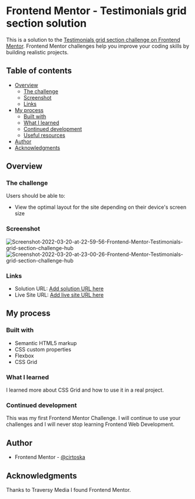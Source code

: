 # Frontend Mentor - Testimonials grid section solution

This is a solution to the [Testimonials grid section challenge on Frontend Mentor](https://www.frontendmentor.io/challenges/testimonials-grid-section-Nnw6J7Un7). Frontend Mentor challenges help you improve your coding skills by building realistic projects.

## Table of contents

- [Overview](#overview)
  - [The challenge](#the-challenge)
  - [Screenshot](#screenshot)
  - [Links](#links)
- [My process](#my-process)
  - [Built with](#built-with)
  - [What I learned](#what-i-learned)
  - [Continued development](#continued-development)
  - [Useful resources](#useful-resources)
- [Author](#author)
- [Acknowledgments](#acknowledgments)

## Overview

### The challenge

Users should be able to:

- View the optimal layout for the site depending on their device's screen size

### Screenshot

<img src="https://i.ibb.co/kmrSBFJ/Screenshot-2022-03-20-at-22-59-56-Frontend-Mentor-Testimonials-grid-section-challenge-hub.png" alt="Screenshot-2022-03-20-at-22-59-56-Frontend-Mentor-Testimonials-grid-section-challenge-hub" border="0">
<img src="https://i.ibb.co/6WYNj7H/Screenshot-2022-03-20-at-23-00-26-Frontend-Mentor-Testimonials-grid-section-challenge-hub.png" alt="Screenshot-2022-03-20-at-23-00-26-Frontend-Mentor-Testimonials-grid-section-challenge-hub" border="0">

### Links

- Solution URL: [Add solution URL here](https://your-solution-url.com)
- Live Site URL: [Add live site URL here](https://your-live-site-url.com)

## My process

### Built with

- Semantic HTML5 markup
- CSS custom properties
- Flexbox
- CSS Grid

### What I learned

I learned more about CSS Grid and how to use it in a real project.

### Continued development

This was my first Frontend Mentor Challenge. I will continue to use your challenges and I will never stop learning Frontend Web Development.

## Author

- Frontend Mentor - [@cirtoska](https://www.frontendmentor.io/profile/cirtoska)

## Acknowledgments

Thanks to Traversy Media I found Frontend Mentor.
